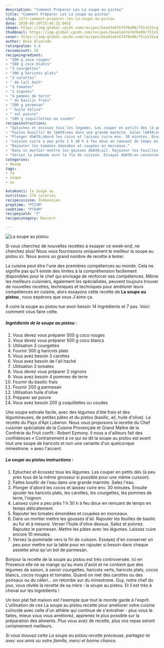 ```yaml
---
description: "Comment Préparer Les La soupe au pistou"
title: "Comment Préparer Les La soupe au pistou"
slug: 1273-comment-preparer-les-la-soupe-au-pistou
date: 2020-05-29T15:45:23.045Z
image: https://img-global.cpcdn.com/recipes/bea41eb7e7470a00/751x532cq70/la-soupe-au-pistou-photo-principale-de-la-recette.jpg
thumbnail: https://img-global.cpcdn.com/recipes/bea41eb7e7470a00/751x532cq70/la-soupe-au-pistou-photo-principale-de-la-recette.jpg
cover: https://img-global.cpcdn.com/recipes/bea41eb7e7470a00/751x532cq70/la-soupe-au-pistou-photo-principale-de-la-recette.jpg
author: Rose Alvarado
ratingvalue: 4.6
reviewcount: 10
recipeingredient:
- "500 g coco rouges"
- "500 g coco blancs"
- "3 courgettes"
- "300 g haricots plats"
- "3 carottes"
- " de lail hach"
- "3 tomates"
- "2 oignons"
- "4 pommes de terre"
- " du basilic frais"
- "200 g parmesan"
- " huile dolive"
- " sel poivre"
- "200 g coquillettes ou coudes"
recipeinstructions:
- "Epluchez et écossez tous les légumes. Les couper en petits dés (à peu près tous de la même grosseur si possible pour une même cuisson)."
- "Faites bouillir de l&#39;eau dans une grande marmite. Salez l&#39;eau."
- "Plonger d&#39;abord les cocos et laissez cuire env. 30 minutes. Ensuite ajouter les haricots plats, les carottes, les courgettes, les pommes de terre, l&#39;oignon."
- "Laissez cuire a peu près 1 h 30 h à feu doux en remuant de temps en temps délicatement."
- "Rajouter les tomates émondées et coupées en morceaux."
- "Dans un mortier mettre les gousses d&#39;ail. Rajouter les feuilles de basilic au fur et à mesure. Verser l&#39;huile d&#39;olive dessus. Salez et poivrez. Rajoutez le parmesan. Mettre les pâtes avec les légumes. Laissez cuire encore 10 minutes."
- "Versez la pommade vers la fin de cuisson. Essayez d&#39;en conserver un peu pour mettre sur la table pour en rajouter si besoin dans chaque assiette ainsi qu&#39;un bol de parmesan."
categories:
- Resep
tags:
- la
- soupe
- au

katakunci: la soupe au 
nutrition: 274 calories
recipecuisine: Indonesian
preptime: "PT23M"
cooktime: "PT44M"
recipeyield: "3"
recipecategory: Dessert

---
```



![La soupe au pistou](https://img-global.cpcdn.com/recipes/bea41eb7e7470a00/751x532cq70/la-soupe-au-pistou-photo-principale-de-la-recette.jpg)

Si vous cherchez de nouvelles recettes à essayer ce week-end, ne cherchez plus! Nous vous fournissons uniquement le meilleur la soupe au pistou ici. Nous avons un grand nombre de recette à tester.

La cuisine peut être l'une des premières compétences au monde. Cela ne signifie pas qu'il existe des limites à la compréhension facilement disponibles pour le chef qui envisage de renforcer ses compétences. Même les meilleurs cuisiniers, également les spécialistes, peuvent toujours trouver de nouvelles recettes, techniques et techniques pour améliorer leurs compétences en cuisine, alors essayons cette recette de <strong> La soupe au pistou </strong>, nous espérons que vous J'aime ça.

<!--inarticleads1-->

À cuire la soupe au pistou tue avoir besoin 14 Ingrédients et 7 pas. Voici comment vous faire cette.

##### Ingrédients de la soupe au pistou :

1. Vous devez vous préparer 500 g coco rouges
1. Vous devez vous préparer 500 g coco blancs
1. Utilisation 3 courgettes
1. Fournir 300 g haricots plats
1. Vous avez besoin 3 carottes
1. Vous avez besoin  de l&#39;ail haché
1. Utilisation 3 tomates
1. Vous devez vous préparer 2 oignons
1. Vous avez besoin 4 pommes de terre
1. Fournir  du basilic frais
1. Fournir 200 g parmesan
1. Utilisation  huile d&#39;olive
1. Préparer  sel poivre
1. Vous avez besoin 200 g coquillettes ou coudes


Une soupe estivale facile, avec des légumes d&#39;été frais et des légumineuses, de petites pâtes et du pistou (basilic, ail, huile d&#39;olive). La recette du Pays d&#39;Apt Luberon. Nous vous proposons la recette du Chef cuisinier spécialiste de la Cuisine Provençale et Grand Maître de la Confrérie du Fruit confit : Robert Eymony. Il nous a d&#39;ailleurs fait des confidences « Contrairement à ce qui se dit la soupe au pistou est avant tout une soupe de haricots et non une variante d&#39;un quelconque minestrone. » avec l&#39;accent. 

<!--inarticleads2-->

##### La soupe au pistou instructions :

1. Epluchez et écossez tous les légumes. Les couper en petits dés (à peu près tous de la même grosseur si possible pour une même cuisson).
1. Faites bouillir de l&#39;eau dans une grande marmite. Salez l&#39;eau.
1. Plonger d&#39;abord les cocos et laissez cuire env. 30 minutes. Ensuite ajouter les haricots plats, les carottes, les courgettes, les pommes de terre, l&#39;oignon.
1. Laissez cuire a peu près 1 h 30 h à feu doux en remuant de temps en temps délicatement.
1. Rajouter les tomates émondées et coupées en morceaux.
1. Dans un mortier mettre les gousses d&#39;ail. Rajouter les feuilles de basilic au fur et à mesure. Verser l&#39;huile d&#39;olive dessus. Salez et poivrez. Rajoutez le parmesan. Mettre les pâtes avec les légumes. Laissez cuire encore 10 minutes.
1. Versez la pommade vers la fin de cuisson. Essayez d&#39;en conserver un peu pour mettre sur la table pour en rajouter si besoin dans chaque assiette ainsi qu&#39;un bol de parmesan.


Bonjour la recette de la soupe au pistou est très controversée. Ici en Provence elle ne se mange qu&#39;au mois d&#39;août et ne contient que des légumes de saison, à savoir courgettes, haricots verts, haricots plats, cocos blancs, cocos rouges et tomates. Quand on met des carottes ou des poireaux ou du céleri… on retombe sur du minestrone. Guy, notre chef du jour, vous révèle la recette de sa mère : la soupe au pistou. Et il est très à cheval sur les ingrédients ! 

<!--inarticleads1-->

<p>
Un bon plat fait maison est l'exemple que tout le monde garde à l'esprit. L'utilisation de ces La soupe au pistou recette pour améliorer votre cuisine coïncide avec celle d'un athlète qui continue de s'entraîner - plus vous le faites, mieux vous vous améliorez, apprenez le plus possible sur la préparation des aliments. Plus vous avez de recette, plus vos repas seront certainement meilleurs.
</p>

<p>
<i>Si vous trouvez cette La soupe au pistou recette précieuse, partagez-la avec vos amis ou votre famille, merci et bonne chance.</i>
</p>
